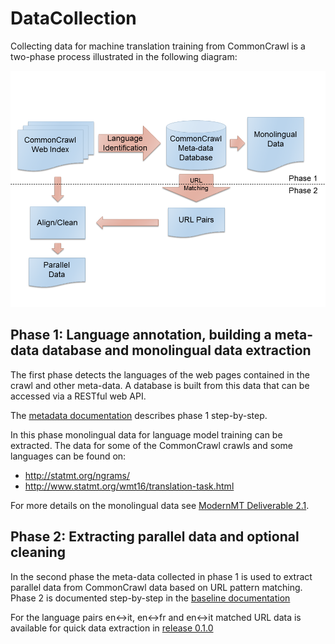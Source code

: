 # DataCollection

Collecting data for machine translation training from CommonCrawl is a two-phase process illustrated in the following diagram:

![CommonCrawl process diagram](/common_crawl_process.png?raw=true "CommonCrawl data collection process")

## Phase 1: Language annotation, building a meta-data database and monolingual data extraction

The first phase detects the languages of the web pages contained in the crawl and other meta-data. A database is built from this data that can be accessed via a RESTful web API.

The [metadata documentation](/metadata/metadata.md) describes phase 1 step-by-step.

In this phase monolingual data for language model training can be extracted. The data for some of the CommonCrawl crawls and some languages can be found on:

* http://statmt.org/ngrams/
* http://www.statmt.org/wmt16/translation-task.html

For more details on the monolingual data see [ModernMT Deliverable 2.1](http://www.modernmt.eu/deliverables/mmt-d2-1-report-on-data-repository/).
 
## Phase 2: Extracting parallel data and optional cleaning
 
In the second phase the meta-data collected in phase 1 is used to extract parallel data from CommonCrawl data based on URL pattern matching. Phase 2 is documented step-by-step in the [baseline documentation](/baseline/baseline.md)

For the language pairs en↔it, en↔fr and en↔it matched URL data is available for quick data extraction in [release 0.1.0](https://github.com/ModernMT/DataCollection/releases/tag/0.1.0)
